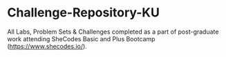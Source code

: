 # Challenge-Repository-KU

All Labs, Problem Sets & Challenges completed as a part of post-graduate work attending SheCodes Basic and Plus Bootcamp (https://www.shecodes.io/).
